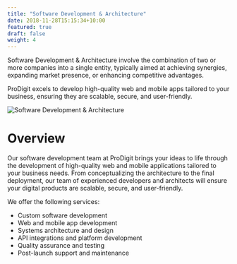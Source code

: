 ```yaml
---
title: "Software Development & Architecture"
date: 2018-11-28T15:15:34+10:00
featured: true
draft: false
weight: 4
---
```


Software Development & Architecture involve the combination of two or more companies into a single entity, typically aimed at achieving synergies, expanding market presence, or enhancing competitive advantages.
<!--more-->
ProDigit excels to develop high-quality web and mobile apps tailored to your business, ensuring they are scalable, secure, and user-friendly.

![Software Development & Architecture](/images/illustrations/undraw_programming_re_kg9v.svg)

# Overview

Our software development team at ProDigit brings your ideas to life through the development of high-quality web and mobile applications tailored to your business needs. From conceptualizing the architecture to the final deployment, our team of experienced developers and architects will ensure your digital products are scalable, secure, and user-friendly.

We offer the following services:

- Custom software development
- Web and mobile app development
- Systems architecture and design
- API integrations and platform development
- Quality assurance and testing
- Post-launch support and maintenance
